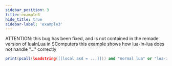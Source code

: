 ```yaml
---
sidebar_position: 3
title: example3
hide_title: true
sidebar-label: 'example3'
---
```


ATTENTION: this bug has been fixed, and is not contained in the remade version of luaInLua in SComputers
this example shows how lua-in-lua does not handle "..." correctly

```lua
print(pcall(loadstring([[local asd = ...]])) and "normal lua" or "lua-in-lua")
```